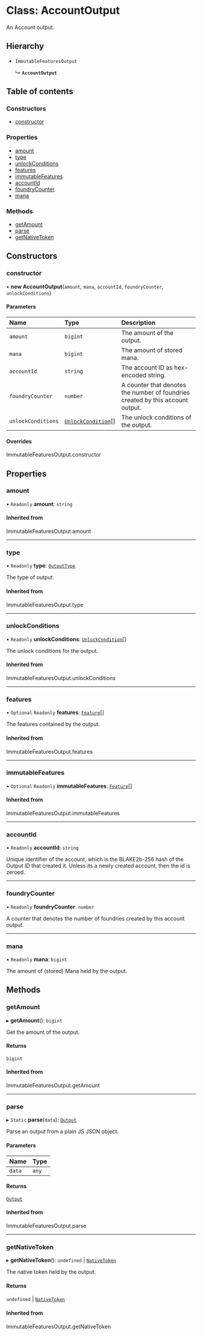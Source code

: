 # Class: AccountOutput

An Account output.

## Hierarchy

- `ImmutableFeaturesOutput`

  ↳ **`AccountOutput`**

## Table of contents

### Constructors

- [constructor](AccountOutput.md#constructor)

### Properties

- [amount](AccountOutput.md#amount)
- [type](AccountOutput.md#type)
- [unlockConditions](AccountOutput.md#unlockconditions)
- [features](AccountOutput.md#features)
- [immutableFeatures](AccountOutput.md#immutablefeatures)
- [accountId](AccountOutput.md#accountid)
- [foundryCounter](AccountOutput.md#foundrycounter)
- [mana](AccountOutput.md#mana)

### Methods

- [getAmount](AccountOutput.md#getamount)
- [parse](AccountOutput.md#parse)
- [getNativeToken](AccountOutput.md#getnativetoken)

## Constructors

### constructor

• **new AccountOutput**(`amount`, `mana`, `accountId`, `foundryCounter`, `unlockConditions`)

#### Parameters

| Name | Type | Description |
| :------ | :------ | :------ |
| `amount` | `bigint` | The amount of the output. |
| `mana` | `bigint` | The amount of stored mana. |
| `accountId` | `string` | The account ID as hex-encoded string. |
| `foundryCounter` | `number` | A counter that denotes the number of foundries created by this account output. |
| `unlockConditions` | [`UnlockCondition`](UnlockCondition.md)[] | The unlock conditions of the output. |

#### Overrides

ImmutableFeaturesOutput.constructor

## Properties

### amount

• `Readonly` **amount**: `string`

#### Inherited from

ImmutableFeaturesOutput.amount

___

### type

• `Readonly` **type**: [`OutputType`](../enums/OutputType.md)

The type of output.

#### Inherited from

ImmutableFeaturesOutput.type

___

### unlockConditions

• `Readonly` **unlockConditions**: [`UnlockCondition`](UnlockCondition.md)[]

The unlock conditions for the output.

#### Inherited from

ImmutableFeaturesOutput.unlockConditions

___

### features

• `Optional` `Readonly` **features**: [`Feature`](Feature.md)[]

The features contained by the output.

#### Inherited from

ImmutableFeaturesOutput.features

___

### immutableFeatures

• `Optional` `Readonly` **immutableFeatures**: [`Feature`](Feature.md)[]

#### Inherited from

ImmutableFeaturesOutput.immutableFeatures

___

### accountId

• `Readonly` **accountId**: `string`

Unique identifier of the account, which is the BLAKE2b-256 hash of the Output ID that created it.
Unless its a newly created account, then the id is zeroed.

___

### foundryCounter

• `Readonly` **foundryCounter**: `number`

A counter that denotes the number of foundries created by this account output.

___

### mana

• `Readonly` **mana**: `bigint`

The amount of (stored) Mana held by the output.

## Methods

### getAmount

▸ **getAmount**(): `bigint`

Get the amount of the output.

#### Returns

`bigint`

#### Inherited from

ImmutableFeaturesOutput.getAmount

___

### parse

▸ `Static` **parse**(`data`): [`Output`](Output.md)

Parse an output from a plain JS JSON object.

#### Parameters

| Name | Type |
| :------ | :------ |
| `data` | `any` |

#### Returns

[`Output`](Output.md)

#### Inherited from

ImmutableFeaturesOutput.parse

___

### getNativeToken

▸ **getNativeToken**(): `undefined` \| [`NativeToken`](NativeToken.md)

The native token held by the output.

#### Returns

`undefined` \| [`NativeToken`](NativeToken.md)

#### Inherited from

ImmutableFeaturesOutput.getNativeToken

